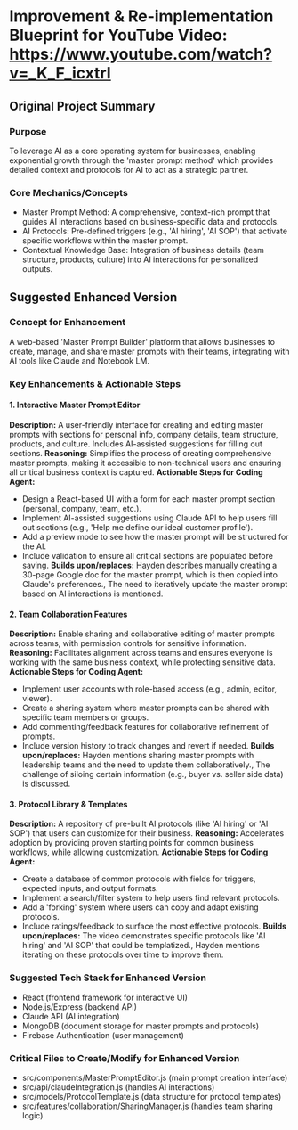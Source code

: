 # Improvement & Re-implementation Blueprint for YouTube Video: https://www.youtube.com/watch?v=_K_F_icxtrI

## Original Project Summary
### Purpose
To leverage AI as a core operating system for businesses, enabling exponential growth through the 'master prompt method' which provides detailed context and protocols for AI to act as a strategic partner.

### Core Mechanics/Concepts
- Master Prompt Method: A comprehensive, context-rich prompt that guides AI interactions based on business-specific data and protocols.
- AI Protocols: Pre-defined triggers (e.g., 'AI hiring', 'AI SOP') that activate specific workflows within the master prompt.
- Contextual Knowledge Base: Integration of business details (team structure, products, culture) into AI interactions for personalized outputs.

## Suggested Enhanced Version
### Concept for Enhancement
A web-based 'Master Prompt Builder' platform that allows businesses to create, manage, and share master prompts with their teams, integrating with AI tools like Claude and Notebook LM.

### Key Enhancements & Actionable Steps
#### 1. Interactive Master Prompt Editor
**Description:** A user-friendly interface for creating and editing master prompts with sections for personal info, company details, team structure, products, and culture. Includes AI-assisted suggestions for filling out sections.
**Reasoning:** Simplifies the process of creating comprehensive master prompts, making it accessible to non-technical users and ensuring all critical business context is captured.
**Actionable Steps for Coding Agent:**
  - Design a React-based UI with a form for each master prompt section (personal, company, team, etc.).
  - Implement AI-assisted suggestions using Claude API to help users fill out sections (e.g., 'Help me define our ideal customer profile').
  - Add a preview mode to see how the master prompt will be structured for the AI.
  - Include validation to ensure all critical sections are populated before saving.
**Builds upon/replaces:** Hayden describes manually creating a 30-page Google doc for the master prompt, which is then copied into Claude's preferences., The need to iteratively update the master prompt based on AI interactions is mentioned.

#### 2. Team Collaboration Features
**Description:** Enable sharing and collaborative editing of master prompts across teams, with permission controls for sensitive information.
**Reasoning:** Facilitates alignment across teams and ensures everyone is working with the same business context, while protecting sensitive data.
**Actionable Steps for Coding Agent:**
  - Implement user accounts with role-based access (e.g., admin, editor, viewer).
  - Create a sharing system where master prompts can be shared with specific team members or groups.
  - Add commenting/feedback features for collaborative refinement of prompts.
  - Include version history to track changes and revert if needed.
**Builds upon/replaces:** Hayden mentions sharing master prompts with leadership teams and the need to update them collaboratively., The challenge of siloing certain information (e.g., buyer vs. seller side data) is discussed.

#### 3. Protocol Library & Templates
**Description:** A repository of pre-built AI protocols (like 'AI hiring' or 'AI SOP') that users can customize for their business.
**Reasoning:** Accelerates adoption by providing proven starting points for common business workflows, while allowing customization.
**Actionable Steps for Coding Agent:**
  - Create a database of common protocols with fields for triggers, expected inputs, and output formats.
  - Implement a search/filter system to help users find relevant protocols.
  - Add a 'forking' system where users can copy and adapt existing protocols.
  - Include ratings/feedback to surface the most effective protocols.
**Builds upon/replaces:** The video demonstrates specific protocols like 'AI hiring' and 'AI SOP' that could be templatized., Hayden mentions iterating on these protocols over time to improve them.

### Suggested Tech Stack for Enhanced Version
- React (frontend framework for interactive UI)
- Node.js/Express (backend API)
- Claude API (AI integration)
- MongoDB (document storage for master prompts and protocols)
- Firebase Authentication (user management)

### Critical Files to Create/Modify for Enhanced Version
- src/components/MasterPromptEditor.js (main prompt creation interface)
- src/api/claudeIntegration.js (handles AI interactions)
- src/models/ProtocolTemplate.js (data structure for protocol templates)
- src/features/collaboration/SharingManager.js (handles team sharing logic)

